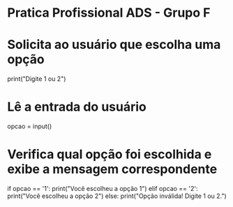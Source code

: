 # Pratica Profissional ADS - Grupo F

# Solicita ao usuário que escolha uma opção
print("Digite 1 ou 2")

# Lê a entrada do usuário
opcao = input()

# Verifica qual opção foi escolhida e exibe a mensagem correspondente
if opcao == '1':
    print("Você escolheu a opção 1")
elif opcao == '2':
    print("Você escolheu a opção 2")
else:
    print("Opção inválida! Digite 1 ou 2.")

